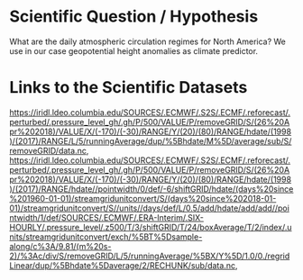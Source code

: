 # Scientific Question / Hypothesis
What are the daily atmospheric circulation regimes for North America?
We use in our case geopotential height anomalies as climate predictor. 

# Links to the Scientific Datasets
https://iridl.ldeo.columbia.edu/SOURCES/.ECMWF/.S2S/.ECMF/.reforecast/.perturbed/.pressure_level_gh/.gh/P/500/VALUE/P/removeGRID/S/(26%20Apr%202018)/VALUE/X/(-170)/(-30)/RANGE/Y/(20)/(80)/RANGE/hdate/(1998)/(2017)/RANGE/L/5/runningAverage/dup/%5Bhdate/M%5D/average/sub/S/removeGRID/data.nc, 
https://iridl.ldeo.columbia.edu/SOURCES/.ECMWF/.S2S/.ECMF/.reforecast/.perturbed/.pressure_level_gh/.gh/P/500/VALUE/P/removeGRID/S/(26%20Apr%202018)/VALUE/X/(-170)/(-30)/RANGE/Y/(20)/(80)/RANGE/hdate/(1998)/(2017)/RANGE/hdate//pointwidth/0/def/-6/shiftGRID/hdate/(days%20since%201960-01-01)/streamgridunitconvert/S/(days%20since%202018-01-01)/streamgridunitconvert/S//units//days/def/L/0.5/add/hdate/add/add//pointwidth/1/def/SOURCES/.ECMWF/.ERA-Interim/.SIX-HOURLY/.pressure_level/.z500/T/3/shiftGRID/T/24/boxAverage/T/2/index/.units/streamgridunitconvert/exch/%5BT%5Dsample-along/c%3A/9.81/(m%20s-2)/%3Ac/div/S/removeGRID/L/5/runningAverage/%5BX/Y%5D/1.0/0./regridLinear/dup/%5Bhdate%5Daverage/2/RECHUNK/sub/data.nc,
